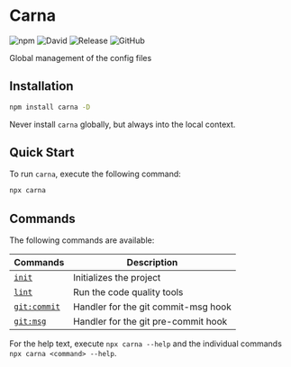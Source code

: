 # Carna

![npm](https://img.shields.io/npm/v/carna)
![David](https://img.shields.io/david/kettil/carna)
![Release](https://github.com/kettil/carna/workflows/Release/badge.svg)
![GitHub](https://img.shields.io/github/license/kettil/carna)

Global management of the config files

## Installation

```bash
npm install carna -D
```

Never install `carna` globally, but always into the local context.

## Quick Start

To run `carna`, execute the following command:

```bash
npx carna
```

## Commands

The following commands are available:

| Commands                             | Description                         |
| ------------------------------------ | ----------------------------------- |
| [`init`](./docs/commands/init.md)    | Initializes the project             |
| [`lint`](./docs/commands/lint.md)    | Run the code quality tools          |
| [`git:commit`](docs/commands/git.md) | Handler for the git commit-msg hook |
| [`git:msg`](docs/commands/git.md)    | Handler for the git pre-commit hook |

For the help text, execute `npx carna --help` and the individual commands `npx carna <command> --help`.
